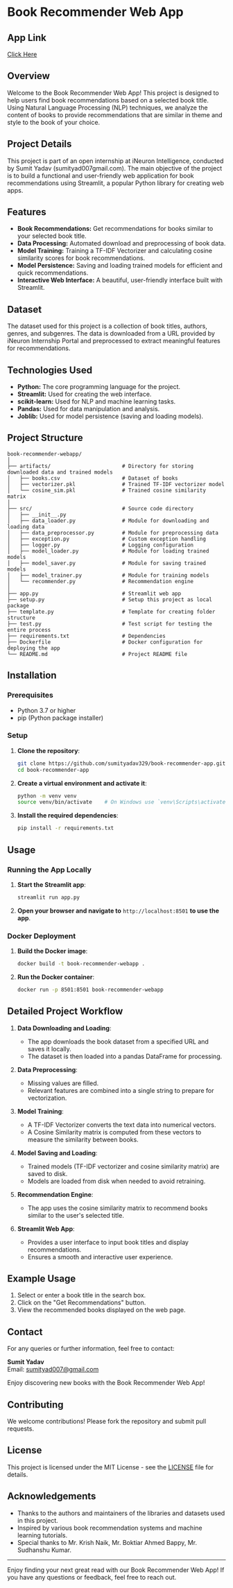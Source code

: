 # Book Recommender Web App

## App Link

[Click Here](https://book-recommender-app-3q48.onrender.com/)


## Overview

Welcome to the Book Recommender Web App! This project is designed to help users find book recommendations based on a selected book title. Using Natural Language Processing (NLP) techniques, we analyze the content of books to provide recommendations that are similar in theme and style to the book of your choice.

## Project Details

This project is part of an open internship at iNeuron Intelligence, conducted by Sumit Yadav (sumityad007gmail.com). The main objective of the project is to build a functional and user-friendly web application for book recommendations using Streamlit, a popular Python library for creating web apps.

## Features

- **Book Recommendations:** Get recommendations for books similar to your selected book title.
- **Data Processing:** Automated download and preprocessing of book data.
- **Model Training:** Training a TF-IDF Vectorizer and calculating cosine similarity scores for book recommendations.
- **Model Persistence:** Saving and loading trained models for efficient and quick recommendations.
- **Interactive Web Interface:** A beautiful, user-friendly interface built with Streamlit.

## Dataset

The dataset used for this project is a collection of book titles, authors, genres, and subgenres. The data is downloaded from a URL provided by iNeuron Internship Portal and preprocessed to extract meaningful features for recommendations.

## Technologies Used

- **Python:** The core programming language for the project.
- **Streamlit:** Used for creating the web interface.
- **scikit-learn:** Used for NLP and machine learning tasks.
- **Pandas:** Used for data manipulation and analysis.
- **Joblib:** Used for model persistence (saving and loading models).
## Project Structure

```
book-recommender-webapp/
│
├── artifacts/                       # Directory for storing downloaded data and trained models
│   ├── books.csv                    # Dataset of books
│   ├── vectorizer.pkl               # Trained TF-IDF vectorizer model
│   └── cosine_sim.pkl               # Trained cosine similarity matrix
│
├── src/                             # Source code directory
│   ├── __init__.py
│   ├── data_loader.py               # Module for downloading and loading data
│   ├── data_preprocessor.py         # Module for preprocessing data
│   ├── exception.py                 # Custom exception handling
│   ├── logger.py                    # Logging configuration
│   ├── model_loader.py              # Module for loading trained models
│   ├── model_saver.py               # Module for saving trained models
│   ├── model_trainer.py             # Module for training models
│   └── recommender.py               # Recommendation engine
│
├── app.py                           # Streamlit web app
├── setup.py                         # Setup this project as local package
├── template.py                      # Template for creating folder structure
├── test.py                          # Test script for testing the entire process
├── requirements.txt                 # Dependencies
├── Dockerfile                       # Docker configuration for deploying the app
└── README.md                        # Project README file
```

## Installation

### Prerequisites

- Python 3.7 or higher
- pip (Python package installer)

### Setup

1. **Clone the repository**:
    ```bash
    git clone https://github.com/sumityadav329/book-recommender-app.git
    cd book-recommender-app
    ```

2. **Create a virtual environment and activate it**:
    ```bash
    python -m venv venv
    source venv/bin/activate    # On Windows use `venv\Scripts\activate`
    ```

3. **Install the required dependencies**:
    ```bash
    pip install -r requirements.txt
    ```

## Usage

### Running the App Locally

1. **Start the Streamlit app**:
    ```bash
    streamlit run app.py
    ```

2. **Open your browser and navigate to** `http://localhost:8501` **to use the app**.

### Docker Deployment

1. **Build the Docker image**:
    ```bash
    docker build -t book-recommender-webapp .
    ```

2. **Run the Docker container**:
    ```bash
    docker run -p 8501:8501 book-recommender-webapp
    ```

## Detailed Project Workflow

1. **Data Downloading and Loading**: 
    - The app downloads the book dataset from a specified URL and saves it locally.
    - The dataset is then loaded into a pandas DataFrame for processing.

2. **Data Preprocessing**:
    - Missing values are filled.
    - Relevant features are combined into a single string to prepare for vectorization.

3. **Model Training**:
    - A TF-IDF Vectorizer converts the text data into numerical vectors.
    - A Cosine Similarity matrix is computed from these vectors to measure the similarity between books.

4. **Model Saving and Loading**:
    - Trained models (TF-IDF vectorizer and cosine similarity matrix) are saved to disk.
    - Models are loaded from disk when needed to avoid retraining.

5. **Recommendation Engine**:
    - The app uses the cosine similarity matrix to recommend books similar to the user's selected title.

6. **Streamlit Web App**:
    - Provides a user interface to input book titles and display recommendations.
    - Ensures a smooth and interactive user experience.

## Example Usage

1. Select or enter a book title in the search box.
2. Click on the "Get Recommendations" button.
3. View the recommended books displayed on the web page.

## Contact

For any queries or further information, feel free to contact:

**Sumit Yadav**  
Email: sumityad007@gmail.com  

Enjoy discovering new books with the Book Recommender Web App!


## Contributing

We welcome contributions! Please fork the repository and submit pull requests.

## License

This project is licensed under the MIT License - see the [LICENSE](LICENSE) file for details.

## Acknowledgements

- Thanks to the authors and maintainers of the libraries and datasets used in this project.
- Inspired by various book recommendation systems and machine learning tutorials.
- Special thanks to Mr. Krish Naik, Mr. Boktiar Ahmed Bappy, Mr. Sudhanshu Kumar.
---

Enjoy finding your next great read with our Book Recommender Web App! If you have any questions or feedback, feel free to reach out.

